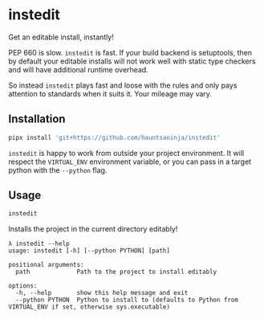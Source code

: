 # instedit

Get an editable install, instantly!

PEP 660 is slow. `instedit` is fast. If your build backend is setuptools, then by default your
editable installs will not work well with static type checkers and will have additional runtime
overhead.

So instead `instedit` plays fast and loose with the rules and only pays attention to standards when
it suits it. Your mileage may vary.

## Installation
```bash
pipx install 'git+https://github.com/hauntsaninja/instedit'
```
`instedit` is happy to work from outside your project environment. It will respect the `VIRTUAL_ENV`
environment variable, or you can pass in a target python with the `--python` flag.

## Usage
```bash
instedit
```
Installs the project in the current directory editably!

```
λ instedit --help
usage: instedit [-h] [--python PYTHON] [path]

positional arguments:
  path             Path to the project to install editably

options:
  -h, --help       show this help message and exit
  --python PYTHON  Python to install to (defaults to Python from VIRTUAL_ENV if set, otherwise sys.executable)
```
